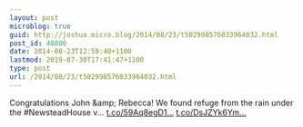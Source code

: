 ```yaml
---
layout: post
microblog: true
guid: http://joshua.micro.blog/2014/08/23/t502998576033964032.html
post_id: 40800
date: 2014-08-23T12:59:40+1100
lastmod: 2019-07-30T17:41:47+1100
type: post
url: /2014/08/23/t502998576033964032.html
---
```

Congratulations John &amp;amp; Rebecca! We found refuge from the rain under the #NewsteadHouse v... [t.co/59Aq8egD1...](http://t.co/59Aq8egD1H) [t.co/DsJZYk6Ym...](http://t.co/DsJZYk6YmN)
